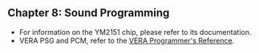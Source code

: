 ## Chapter 8: Sound Programming

* For information on the YM2151 chip, please refer to its documentation.
* VERA PSG and PCM, refer to the [VERA Programmer's Reference](VERA%20Programmer's%20Reference.md).

